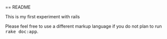 == README

This is my first experiment with rails 


Please feel free to use a different markup language if you do not plan to run
<tt>rake doc:app</tt>.
